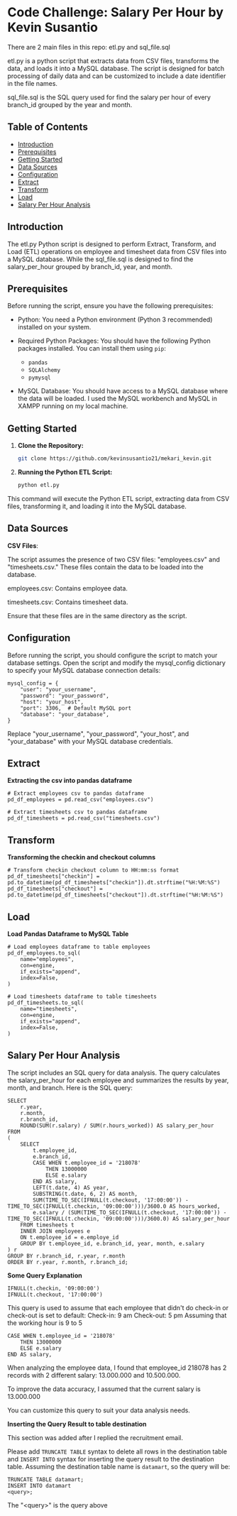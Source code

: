 # Code Challenge: Salary Per Hour by Kevin Susantio

There are 2 main files in this repo: etl.py and sql_file.sql

etl.py is a python script that extracts data from CSV files, transforms the data, and loads it into a MySQL database. The script is designed for batch processing of daily data and can be customized to include a date identifier in the file names.

sql_file.sql is the SQL query used for find the salary per hour of every branch_id grouped by the year and month.

## Table of Contents

- [Introduction](#introduction)
- [Prerequisites](#prerequisites)
- [Getting Started](#getting-started)
- [Data Sources](#data-sources)
- [Configuration](#configuration)
- [Extract](#extract)
- [Transform](#transform)
- [Load](#load)
- [Salary Per Hour Analysis](#salary-per-hour-analysis)

## Introduction

The etl.py Python script is designed to perform Extract, Transform, and Load (ETL) operations on employee and timesheet data from CSV files into a MySQL database. While the sql_file.sql is designed to find the salary_per_hour grouped by branch_id, year, and month.

## Prerequisites

Before running the script, ensure you have the following prerequisites:

- Python: You need a Python environment (Python 3 recommended) installed on your system.

- Required Python Packages: You should have the following Python packages installed. You can install them using `pip`:

  - `pandas`
  - `SQLAlchemy`
  - `pymysql`

- MySQL Database: You should have access to a MySQL database where the data will be loaded. I used the MySQL workbench and MySQL in XAMPP running on my local machine.

## Getting Started

1. **Clone the Repository:**

   ```bash
   git clone https://github.com/kevinsusantio21/mekari_kevin.git

2. **Running the Python ETL Script:**
   
   ```bash
   python etl.py
This command will execute the Python ETL script, extracting data from CSV files, transforming it, and loading it into the MySQL database.

## Data Sources
**CSV Files**:

The script assumes the presence of two CSV files: "employees.csv" and "timesheets.csv." These files contain the data to be loaded into the database.

employees.csv: Contains employee data.

timesheets.csv: Contains timesheet data.

Ensure that these files are in the same directory as the script.

## Configuration
Before running the script, you should configure the script to match your database settings. Open the script and modify the mysql_config dictionary to specify your MySQL database connection details:

```
mysql_config = {
    "user": "your_username",
    "password": "your_password",
    "host": "your_host",
    "port": 3306,  # Default MySQL port
    "database": "your_database",
}
```

Replace "your_username", "your_password", "your_host", and "your_database" with your MySQL database credentials.

## Extract
**Extracting the csv into pandas dataframe**
```
# Extract employees csv to pandas dataframe
pd_df_employees = pd.read_csv("employees.csv")

# Extract timesheets csv to pandas dataframe
pd_df_timesheets = pd.read_csv("timesheets.csv")
```

## Transform
**Transforming the checkin and checkout columns**
```
# Transform checkin checkout column to HH:mm:ss format
pd_df_timesheets["checkin"] = pd.to_datetime(pd_df_timesheets["checkin"]).dt.strftime("%H:%M:%S")
pd_df_timesheets["checkout"] = pd.to_datetime(pd_df_timesheets["checkout"]).dt.strftime("%H:%M:%S")
```

## Load
**Load Pandas Dataframe to MySQL Table**
```
# Load employees dataframe to table employees
pd_df_employees.to_sql(
    name="employees",
    con=engine,
    if_exists="append",
    index=False,
)

# Load timesheets dataframe to table timesheets
pd_df_timesheets.to_sql(
    name="timesheets",
    con=engine,
    if_exists="append",
    index=False,
)
```

## Salary Per Hour Analysis
The script includes an SQL query for data analysis. The query calculates the salary_per_hour for each employee and summarizes the results by year, month, and branch. Here is the SQL query:

```
SELECT
    r.year,
    r.month,
    r.branch_id,
    ROUND(SUM(r.salary) / SUM(r.hours_worked)) AS salary_per_hour
FROM
(
    SELECT 
        t.employee_id,
        e.branch_id,
        CASE WHEN t.employee_id = '218078'
            THEN 13000000
            ELSE e.salary
        END AS salary,
        LEFT(t.date, 4) AS year,
        SUBSTRING(t.date, 6, 2) AS month,
        SUM(TIME_TO_SEC(IFNULL(t.checkout, '17:00:00')) - TIME_TO_SEC(IFNULL(t.checkin, '09:00:00')))/3600.0 AS hours_worked,
        e.salary / (SUM(TIME_TO_SEC(IFNULL(t.checkout, '17:00:00')) - TIME_TO_SEC(IFNULL(t.checkin, '09:00:00')))/3600.0) AS salary_per_hour
    FROM timesheets t
    INNER JOIN employees e
    ON t.employee_id = e.employe_id
    GROUP BY t.employee_id, e.branch_id, year, month, e.salary
) r
GROUP BY r.branch_id, r.year, r.month
ORDER BY r.year, r.month, r.branch_id;
```
**Some Query Explanation**
```
IFNULL(t.checkin, '09:00:00')
IFNULL(t.checkout, '17:00:00')
```
This query is used to assume that each employee that didn't do check-in or check-out is set to default:
Check-in: 9 am
Check-out: 5 pm
Assuming that the working hour is 9 to 5
```
CASE WHEN t.employee_id = '218078'
    THEN 13000000
    ELSE e.salary
END AS salary, 
```
When analyzing the employee data, I found that employee_id 218078 has 2 records with 2 different salary: 13.000.000 and 10.500.000.

To improve the data accuracy, I assumed that the current salary is 13.000.000

You can customize this query to suit your data analysis needs.

**Inserting the Query Result to table destination**

This section was added after I replied the recruitment email. 

Please add `TRUNCATE TABLE` syntax to delete all rows in the destination table and `INSERT INTO` syntax for inserting the query result to the destination table. Assuming the destination table name is `datamart`, so the query will be:
```
TRUNCATE TABLE datamart;
INSERT INTO datamart
<query>;
```
The "\<query\>" is the query above